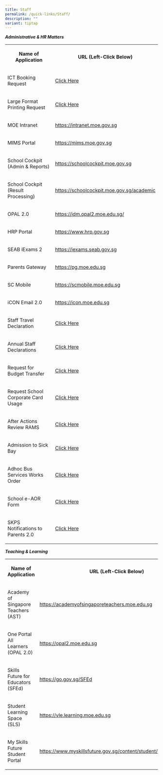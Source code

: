 ```yaml
---
title: Staff
permalink: /quick-links/Staff/
description: ""
variant: tiptap
---
```

<p><strong><em>Administrative &amp; HR Matters</em></strong>
</p>
<table style="minWidth: 50px">
<colgroup>
<col>
<col>
</colgroup>
<tbody>
<tr>
<th rowspan="1" colspan="1">
<p>Name of Application</p>
</th>
<th rowspan="1" colspan="1">
<p>URL (Left-Click Below)</p>
</th>
</tr>
<tr>
<td rowspan="1" colspan="1">
<p>ICT Booking Request</p>
</td>
<td rowspan="1" colspan="1">
<p><a href="https://sites.google.com/view/skps-ict-booking/home" rel="noopener noreferrer nofollow" target="_blank">Click Here</a>
</p>
</td>
</tr>
<tr>
<td rowspan="1" colspan="1">
<p>Large Format Printing Request</p>
</td>
<td rowspan="1" colspan="1">
<p><a href="https://form.gov.sg/675269d692955d9d630a4a95" rel="noopener noreferrer nofollow" target="_blank">Click Here</a>
</p>
</td>
</tr>
<tr>
<td rowspan="1" colspan="1">
<p>MOE Intranet</p>
</td>
<td rowspan="1" colspan="1">
<p><a href="https://intranet.moe.gov.sg" rel="noopener noreferrer nofollow" target="_blank">https://intranet.moe.gov.sg</a>
</p>
</td>
</tr>
<tr>
<td rowspan="1" colspan="1">
<p>MIMS Portal</p>
</td>
<td rowspan="1" colspan="1">
<p><a href="https://idp.mims.moe.gov.sg/nidp/saml2/sso" rel="noopener noreferrer nofollow" target="_blank">https://mims.moe.gov.sg</a>
</p>
</td>
</tr>
<tr>
<td rowspan="1" colspan="1">
<p>School Cockpit (Admin &amp; Reports)</p>
</td>
<td rowspan="1" colspan="1">
<p><a href="https://schoolcockpit.moe.gov.sg/" rel="noopener noreferrer nofollow" target="_blank">https://schoolcockpit.moe.gov.sg</a>
</p>
</td>
</tr>
<tr>
<td rowspan="1" colspan="1">
<p>School Cockpit (Result Processing)</p>
</td>
<td rowspan="1" colspan="1">
<p><a href="https://schoolcockpit.moe.gov.sg/academic" rel="noopener noreferrer nofollow" target="_blank">https://schoolcockpit.moe.gov.sg/academic</a>
</p>
</td>
</tr>
<tr>
<td rowspan="1" colspan="1">
<p>OPAL 2.0</p>
</td>
<td rowspan="1" colspan="1">
<p><a href="https://idm.opal2.moe.edu.sg/" rel="noopener noreferrer nofollow" target="_blank">https://idm.opal2.moe.edu.sg/</a>
</p>
</td>
</tr>
<tr>
<td rowspan="1" colspan="1">
<p>HRP Portal</p>
</td>
<td rowspan="1" colspan="1">
<p><a href="https://www.hrp.gov.sg/" rel="noopener noreferrer nofollow" target="_blank">https://www.hrp.gov.sg</a>
</p>
</td>
</tr>
<tr>
<td rowspan="1" colspan="1">
<p>SEAB iExams 2</p>
</td>
<td rowspan="1" colspan="1">
<p><a href="https://iexams.seab.gov.sg/" rel="noopener noreferrer nofollow" target="_blank">https://iexams.seab.gov.sg</a>
</p>
</td>
</tr>
<tr>
<td rowspan="1" colspan="1">
<p>Parents Gateway</p>
</td>
<td rowspan="1" colspan="1">
<p><a href="https://pg.moe.edu.sg/" rel="noopener noreferrer nofollow" target="_blank">https://pg.moe.edu.sg</a>
</p>
</td>
</tr>
<tr>
<td rowspan="1" colspan="1">
<p>SC Mobile</p>
</td>
<td rowspan="1" colspan="1">
<p><a href="https://scmobile.moe.edu.sg/" rel="noopener noreferrer nofollow" target="_blank">https://scmobile.moe.edu.sg</a>
</p>
</td>
</tr>
<tr>
<td rowspan="1" colspan="1">
<p>iCON Email 2.0</p>
</td>
<td rowspan="1" colspan="1">
<p><a href="https://icon.moe.edu.sg/" rel="noopener noreferrer nofollow" target="_blank">https://icon.moe.edu.sg</a>
</p>
</td>
</tr>
<tr>
<td rowspan="1" colspan="1">
<p>Staff Travel Declaration</p>
</td>
<td rowspan="1" colspan="1">
<p><a href="https://form.gov.sg/62733627e9c5cf0013ce67fa" rel="noopener nofollow" target="_blank">Click Here</a>
</p>
</td>
</tr>
<tr>
<td rowspan="1" colspan="1">
<p>Annual Staff Declarations</p>
</td>
<td rowspan="1" colspan="1">
<p><a href="https://form.gov.sg/5fea7d94726893001346bc38" rel="noopener nofollow" target="_blank">Click Here</a>
</p>
</td>
</tr>
<tr>
<td rowspan="1" colspan="1">
<p>Request for Budget Transfer</p>
</td>
<td rowspan="1" colspan="1">
<p><a href="https://form.gov.sg/68257735ee7d3f105825baa7" rel="noopener nofollow" target="_blank">Click Here</a>
</p>
</td>
</tr>
<tr>
<td rowspan="1" colspan="1">
<p>Request School Corporate Card Usage</p>
</td>
<td rowspan="1" colspan="1">
<p><a href="https://form.gov.sg/677252b85e9be3921c332a3a" rel="noopener nofollow" target="_blank">Click Here</a>
</p>
</td>
</tr>
<tr>
<td rowspan="1" colspan="1">
<p>After Actions Review RAMS</p>
</td>
<td rowspan="1" colspan="1">
<p><a href="https://form.gov.sg/65c4877049890253f8ce7084" rel="noopener nofollow" target="_blank">Click Here</a>
</p>
</td>
</tr>
<tr>
<td rowspan="1" colspan="1">
<p>Admission to Sick Bay</p>
</td>
<td rowspan="1" colspan="1">
<p><a href="https://form.gov.sg/650268142b93e60011fc36a7" rel="noopener nofollow" target="_blank">Click Here</a>
</p>
</td>
</tr>
<tr>
<td rowspan="1" colspan="1">
<p>Adhoc Bus Services Works Order</p>
</td>
<td rowspan="1" colspan="1">
<p><a href="https://go.gov.sg/skps-bus-booking-form" rel="noopener nofollow" target="_blank">Click Here</a>
</p>
</td>
</tr>
<tr>
<td rowspan="1" colspan="1">
<p>School e-AOR Form</p>
</td>
<td rowspan="1" colspan="1">
<p><a href="https://form.gov.sg/66b060b05113d1992dc34fca" rel="noopener nofollow" target="_blank">Click Here</a>
</p>
</td>
</tr>
<tr>
<td rowspan="1" colspan="1">
<p>SKPS Notifications to Parents 2.0</p>
</td>
<td rowspan="1" colspan="1">
<p><a href="https://form.gov.sg/68df31b1aca74a0891e71f46" rel="noopener nofollow" target="_blank">Click Here</a>
</p>
</td>
</tr>
</tbody>
</table>
<p><strong><em>Teaching &amp; Learning</em></strong>
</p>
<table style="minWidth: 50px">
<colgroup>
<col>
<col>
</colgroup>
<tbody>
<tr>
<th rowspan="1" colspan="1">
<p>Name of Application</p>
</th>
<th rowspan="1" colspan="1">
<p>URL (Left-Click Below)</p>
</th>
</tr>
<tr>
<td rowspan="1" colspan="1">
<p>Academy of Singapore Teachers (AST)</p>
</td>
<td rowspan="1" colspan="1">
<p><a href="https://academyofsingaporeteachers.moe.edu.sg" rel="noopener noreferrer nofollow" target="_blank">https://academyofsingaporeteachers.moe.edu.sg</a>
</p>
</td>
</tr>
<tr>
<td rowspan="1" colspan="1">
<p>One Portal All Learners (OPAL 2.0)</p>
</td>
<td rowspan="1" colspan="1">
<p><a href="https://opal2.moe.edu.sg/" rel="noopener noreferrer nofollow" target="_blank">https://opal2.moe.edu.sg</a>
</p>
</td>
</tr>
<tr>
<td rowspan="1" colspan="1">
<p>Skills Future for Educators (SFEd)</p>
</td>
<td rowspan="1" colspan="1">
<p><a href="https://go.gov.sg/SFEd" rel="noopener noreferrer nofollow" target="_blank">https://go.gov.sg/SFEd</a>
</p>
</td>
</tr>
<tr>
<td rowspan="1" colspan="1">
<p>Student Learning Space (SLS)</p>
</td>
<td rowspan="1" colspan="1">
<p><a href="https://vle.learning.moe.edu.sg/" rel="noopener noreferrer nofollow" target="_blank">https://vle.learning.moe.edu.sg</a>
</p>
</td>
</tr>
<tr>
<td rowspan="1" colspan="1">
<p>My Skills Future Student Portal</p>
</td>
<td rowspan="1" colspan="1">
<p><a href="https://www.myskillsfuture.gov.sg/content/student/en/primary.html" rel="noopener noreferrer nofollow" target="_blank">https://www.myskillsfuture.gov.sg/content/student/en/primary.html</a>
</p>
</td>
</tr>
</tbody>
</table>
<p></p>